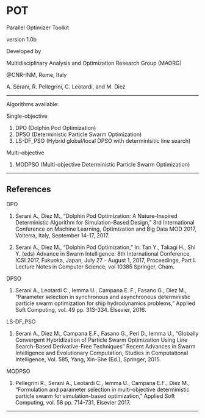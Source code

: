 # POT
Parallel Optimizer Toolkit

version 1.0b

Developed by 

Multidisciplinary Analysis and Optimization Research Group (MAORG)

@CNR-INM, Rome, Italy

A. Serani, R. Pellegrini, C. Leotardi, and M. Diez

-------------------------------------------------------------------------------------------------------------------------------

Algorithms available:

Single-objective

1. DPO (Dolphin Pod Optimization)
2. DPSO (Deterministic Particle Swarm Optimization) 
3. LS-DF_PSO (Hybrid global/local DPSO with determinisitic line search)

Multi-objective

1. MODPSO (Multi-objective Deterministic Particle Swarm Optimization)


-------------------------------------------------------------------------------------------------------------------------------

References
----------

DPO
1. Serani A., Diez M., “Dolphin Pod Optimization: A Nature-Inspired Deterministic Algorithm for Simulation-Based Design,” 3rd International Conference on Machine Learning, Optimization and Big Data MOD 2017, Volterra, Italy, September 14-17, 2017.

2. Serani A., Diez M., “Dolphin Pod Optimization,” In: Tan Y., Takagi H., Shi Y. (eds) Advance in Swarm Intelligence: 8th International Conference, ICSI 2017, Fukuoka, Japan, July 27 - August 1, 2017, Proceedings, Part I. Lecture Notes in  Computer Science, vol 10385 Springer, Cham.

DPSO
1. Serani A., Leotardi C., Iemma U., Campana E. F., Fasano G., Diez M., “Parameter selection in synchronous and asynchronous deterministic particle swarm optimization for ship hydrodynamics problems,” Applied Soft Computing, vol. 49 pp. 313-334. Elsevier, 2016.

LS-DF_PSO
1. Serani A., Diez M., Campana E.F., Fasano G., Peri D., Iemma U., “Globally Convergent Hybridization of Particle Swarm Optimization Using Line Search-Based Derivative-Free Techniques” Recent Advances in Swarm Intelligence and Evolutionary Computation, Studies in Computational Intelligence, Vol. 585, Yang, Xin-She (Ed.), Springer, 2015.

MODPSO
1. Pellegrini R., Serani A., Leotardi C., Iemma U., Campana E.F., Diez M., “Formulation and parameter selection in multi-objective deterministic particle swarm for simulation-based optimization,” Applied Soft Computing, vol. 58 pp. 714-731, Elsevier 2017.


-------------------------------------------------------------------------------------------------------------------------------
